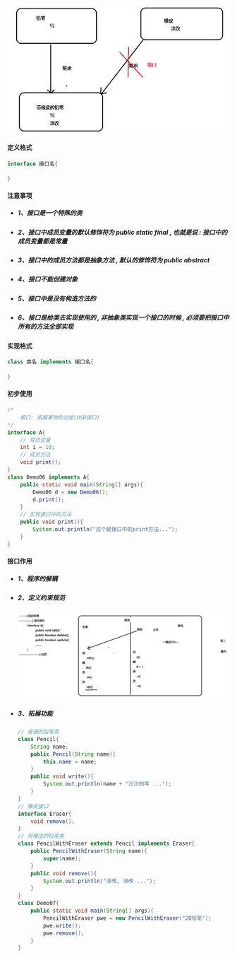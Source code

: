 ![](/assets/接口的需求.png)

#### 定义格式

```java
interface 接口名{

}
```

#### 注意事项

* ##### 1、接口是一个特殊的类
* ##### 2、接口中成员变量的默认修饰符为 public static final , 也就是说 : 接口中的成员变量都是常量
* ##### 3、接口中的成员方法都是抽象方法 , 默认的修饰符为 public abstract
* ##### 4、接口不能创建对象
* ##### 5、接口中是没有构造方法的
* ##### 6、接口是给类去实现使用的 , 非抽象类实现一个接口的时候 , 必须要把接口中所有的方法全部实现

#### 实现格式

```java
class 类名 implements 接口名{

}
```

#### 初步使用

```java
/*
    接口: 拓展事物的功能(USB接口)
*/
interface A{
    // 成员变量
    int i = 10;
    // 成员方法
    void print();
}
class Demo06 implements A{
    public static void main(String[] args){
        Demo06 d = new Demo06();
        d.print();
    }
    // 实现接口中的方法
    public void print(){
        System.out.println("这个是接口中的print方法...");
    }
}
```

#### 接口作用

* ##### 1、程序的解耦
* ##### 2、定义约束规范

  ![](/assets/接口定义约束规范.png)

* ##### 3、拓展功能

  ```java
  // 普通的铅笔类
  class Pencil{
      String name;
      public Pencil(String name){
          this.name = name;
      }
      public void write(){
          System.out.println(name + "沙沙的写 ...");
      }
  }
  // 橡皮接口
  interface Eraser{
      void remove();
  }
  // 带橡皮的铅笔类
  class PencilWithEraser extends Pencil implements Eraser{
      public PencilWithEraser(String name){
          super(name);
      }
      public void remove(){
          System.out.println("涂改, 涂改 ...");
      }
  }
  class Demo07{
      public static void main(String[] args){
          PencilWithEraser pwe = new PencilWithEraser("2B铅笔");
          pwe.write();
          pwe.remove();
      }
  }
  ```



